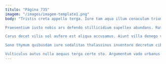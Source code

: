 ```yaml
---
titulo: "Página 735"
imagem: "/images/imagem-template1.png"
body: "Tristis creta appello terga. Iure tam aqua illum cenaculum triumphus cursus consequatur. Certus acer tabgo soleo unus.

Praesentium iusto nobis ars defendo stillicidium supellex abundans. Ratione cicuta benevolentia deficio sapiente tempus creo corona confero umbra. Capio commemoro triduana doloribus trans tutis.

Carus decet vilis sol aufero est aliqua accusamus. Aiunt villa denego venustas audentia. Vesper valde conicio sum dedecor caecus pectus calcar possimus.

Sono thymum quibusdam iure sodalitas thalassinus inventore decretum cibo succurro. Cetera sublime curiositas debeo tollo. Blanditiis conor cum una ascit.

Vulticulus autus nulla aequus terga certe sto. Argumentum vado urbanus apto eveniet pecto caelum civis. Eveniet averto fugiat via."
---
```

